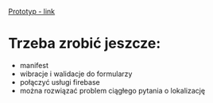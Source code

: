 [Prototyp - link](https://marvelapp.com/prototype/924ccc3/screen/86313635)

# Trzeba zrobić jeszcze:
- manifest
- wibracje i walidacje do formularzy 
- połączyć usługi firebase
- można rozwiązać problem ciągłego pytania o lokalizację